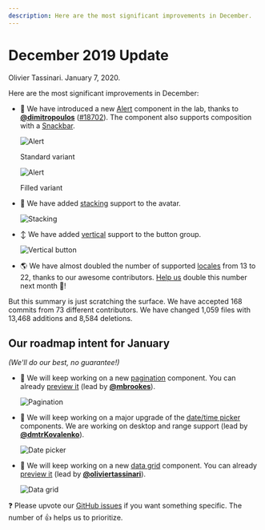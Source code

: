 ```yaml
---
description: Here are the most significant improvements in December.
---
```


# December 2019 Update

Olivier Tassinari. January 7, 2020.

Here are the most significant improvements in December:

- 🚨 We have introduced a new [Alert](https://material-ui.com/components/alert/) component in the lab, thanks to **[@dimitropoulos](https://github.com/dimitropoulos)** ([#18702](https://github.com/quizlet/material-ui/pull/18702)). The component also supports composition with a [Snackbar](/components/snackbars/#customized-snackbars).

  ![Alert](/static/blog/december-2019-update/alert.png)

  <p class="blog-description">Standard variant</p>

  ![Alert](/static/blog/december-2019-update/alert-filled.png)

  <p class="blog-description">Filled variant</p>

- 👤 We have added [stacking](/components/avatars/#grouped) support to the avatar.

  ![Stacking](/static/blog/december-2019-update/stacking.png)

- ↕️ We have added [vertical](/components/buttons/#group-orientation) support to the button group.

  ![Vertical button](/static/blog/december-2019-update/vertical-buttons.png)

- 🌎 We have almost doubled the number of supported [locales](/guides/localization/#localization) from 13 to 22, thanks to our awesome contributors. [Help us](https://github.com/quizlet/material-ui/blob/master/packages/material-ui/src/locale/index.js) double this number next month 🚀!

But this summary is just scratching the surface. We have accepted 168 commits from 73 different contributors. We have changed 1,059 files with 13,468 additions and 8,584 deletions.

## Our roadmap intent for January

*(We'll do our best, no guarantee!)*

- 💄 We will keep working on a new [pagination](https://github.com/quizlet/material-ui/pull/19049) component. You can already [preview it](https://deploy-preview-19049--material-ui.netlify.app/components/pagination/) (lead by [**@mbrookes**](https://github.com/mbrookes)).

  ![Pagination](/static/blog/december-2019-update/pagination.png)

- 📅 We will keep working on a major upgrade of the [date/time picker](https://github.com/quizlet/material-ui-pickers/issues/1293) components. We are working on desktop and range support (lead by [**@dmtrKovalenko**](https://github.com/dmtrKovalenko)).

  ![Date picker](/static/blog/december-2019-update/date-picker.png)

- 🧮 We will keep working on a new [data grid](https://github.com/quizlet/material-ui/pull/18872) component. You can already [preview it](https://deploy-preview-18872--material-ui.netlify.app/components/data-grid/) (lead by [**@oliviertassinari**](https://github.com/oliviertassinari)).

  ![Data grid](/static/blog/december-2019-update/data-grid.png)

❓ Please upvote our [GitHub issues](https://github.com/quizlet/material-ui/issues) if you want something specific. The number of 👍 helps us to prioritize.

